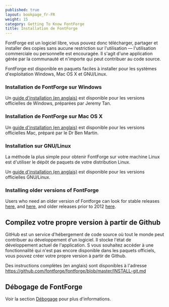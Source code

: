 ```yaml
---
published: true
layout: bookpage_fr-FR
weight: 15
category: Getting To Know FontForge
title: Installation de FontForge
---
```


FontForge est un logiciel libre, vous pouvez donc télécharger, partager et installer des copies sans aucune
restriction sur l'utilisation &mdash; l'utilisation commerciale ou personnelle est encouragée.
Il s'agit d'une application gérée par la communauté et n'importe qui peut contribuer au code source.

FontForge est disponible en paquets faciles à installer pour les systèmes d'exploitation Windows, Mac OS X et GNU/Linux.

### Installation de FontForge sur Windows

Un [guide d'installation (en anglais)](http://fontforge.github.io/en-US/downloads/windows/) est disponible pour les versions officielles de Windows, préparées par Jeremy Tan.

### Installation de FontForge sur Mac OS X

Un [guide d'installation (en anglais)](http://fontforge.github.io/en-US/downloads/mac/) est disponible pour les versions officielles Mac, préparé par le Dr Ben Martin.

### Installation sur GNU/Linux

La méthode la plus simple pour obtenir FontForge sur votre machine Linux est d'utiliser le dépôt de paquets de votre distribution Linux.

Un [guide d'installation (en anglais)](http://fontforge.github.io/en-US/downloads/gnulinux/) est disponible pour les versions officielles GNU/Linux.

### Installing older versions of FontForge

Users who need an older version of Fontforge can look for stable releases
[here](https://github.com/fontforge/fontforge/releases), and
[here](https://sourceforge.net/projects/fontforgebuilds/), and older releases prior to 2012
[here](http://sourceforge.net/projects/fontforge/files/fontforge-executables/).

## Compilez votre propre version à partir de Github

GitHub est un service d'hébergement de code source où tout le monde peut contribuer au développement d'un logiciel.
Il stocke l'état de développement actuel de l'application.
S vous souhaitez accéder à une fonctionnalité qui n'est pas encore disponible dans les paquets officiels, vous pouvez créer votre propre version à partir de Github.

Des instructions complètes (en anglais) sont disponibles à l'adresse <https://github.com/fontforge/fontforge/blob/master/INSTALL-git.md>

## Débogage de FontForge

Voir la section [Débogage](When_Things_Go_Wrong_With_Fontforge_Itself) pour plus d'informations.

